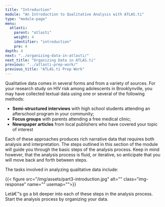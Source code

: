 ```yaml
---
title: "Introduction"
module: "An Introduction to Qualitative Analysis with ATLAS.ti"
type: "module-page"
menu:
  atlasti:
    parent: "atlasti"
    weight: 4
    identifier: "introduction"
    pre: 4
depth: 4
next: "../organizing-data-in-atlasti/"
next_title: "Organizing Data in ATLAS.ti"
previous: "../atlasti-prep-work/"
previous_title: "ATLAS.ti Prep Work"
---
```

<div class="atlasti"><div class="pageblock"><p>Qualitative data comes in several forms and from a variety of sources. For your research study on HIV risk among adolescents in Brooklynville, you may have collected textual data using one or several of the following methods:</p>
<ul>
<li><strong>Semi-structured interviews</strong> with high school students attending an afterschool program in your community;</li>
<li><strong>Focus groups</strong> with parents attending a free medical clinic; </li>
<li><strong>Newspaper articles</strong> from local publishers who have covered your topic of interest</li>
</ul>
<p>Each of these approaches produces rich narrative data that requires both analysis and interpretation. The steps outlined in this section of the module will guide you through the basic steps of the analysis process. Keep in mind however, that the analysis process is fluid, or iterative, so anticipate that you will move back and forth between steps. </p>
<p>The tasks involved in analyzing qualitative data include:</p>
</div><div class="pageblock pull-center">
<div class="caption">
</div>
{{< figure src="/img/assets/part3-introduction.jpg" alt="" class="img-response" name="" usemap="">}}</div><div class="pageblock"><p>Letâ€™s go a bit deeper into each of these steps in the analysis process. Start the analysis process by organizing your data.</p>
</div></div>